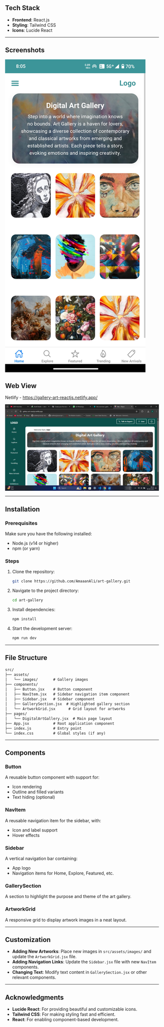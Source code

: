 ## Tech Stack
- **Frontend**: React.js
- **Styling**: Tailwind CSS
- **Icons**: Lucide React

---

## Screenshots

![Mobile View](Art-Gallery-phone.jpeg)

## Web View

Netlify - https://gallery-art-reactjs.netlify.app/

![Web View](Art-Gallery-Web.png)

---

## Installation

### Prerequisites
Make sure you have the following installed:
- Node.js (v14 or higher)
- npm (or yarn)

### Steps
1. Clone the repository:
   ```bash
   git clone https://github.com/AmaaanAli/art-gallery.git
   ```
2. Navigate to the project directory:
   ```bash
   cd art-gallery
   ```
3. Install dependencies:
   ```bash
   npm install
   ```
4. Start the development server:
   ```bash
   npm run dev
   ```
   
---

## File Structure
```
src/
├── assets/
│   └── images/       # Gallery images
├── components/
│   ├── Button.jsx    # Button component
│   ├── NavItem.jsx   # Sidebar navigation item component
│   ├── Sidebar.jsx   # Sidebar component
│   ├── GallerySection.jsx  # Highlighted gallery section
│   └── ArtworkGrid.jsx      # Grid layout for artworks
├── pages/
│   └── DigitalArtGallery.jsx  # Main page layout
├── App.jsx           # Root application component
├── index.js          # Entry point
└── index.css         # Global styles (if any)
```

---

## Components

### Button
A reusable button component with support for:
- Icon rendering
- Outline and filled variants
- Text hiding (optional)

### NavItem
A reusable navigation item for the sidebar, with:
- Icon and label support
- Hover effects

### Sidebar
A vertical navigation bar containing:
- App logo
- Navigation items for Home, Explore, Featured, etc.

### GallerySection
A section to highlight the purpose and theme of the art gallery.

### ArtworkGrid
A responsive grid to display artwork images in a neat layout.

---

## Customization
- **Adding New Artworks**: Place new images in `src/assets/images/` and update the `ArtworkGrid.jsx` file.
- **Adding Navigation Links**: Update the `Sidebar.jsx` file with new `NavItem` components.
- **Changing Text**: Modify text content in `GallerySection.jsx` or other relevant components.

---

## Acknowledgments
- **Lucide React**: For providing beautiful and customizable icons.
- **Tailwind CSS**: For making styling fast and efficient.
- **React**: For enabling component-based development.

